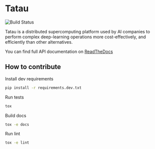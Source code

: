 # Tatau

![Build Status](https://drone.tatau.io/api/badges/TatauCloud/tatau/status.svg?branch=develop)


Tatau is a distributed supercomputing platform used by AI
companies to perform complex deep-learning operations
more cost-effectively, and efficiently than other alternatives.

You can find full API documentation on [ReadTheDocs](https://tatau.readthedocs.io/en/develop/)
 
## How to contribute

Install dev requirements

```bash
pip install -r requirements.dev.txt
```

Run tests

```bash
tox
```

Build docs

```bash
tox -e docs
```

Run lint
```bash
tox -e lint
```
